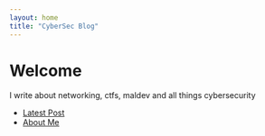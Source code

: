 ```yaml
---
layout: home
title: "CyberSec Blog"
---
```


# Welcome

I write about networking, ctfs, maldev and all things cybersecurity

- [Latest Post](./_posts/2025-08-30-browser-to-the-wire.md)
- [About Me](./about.md)

